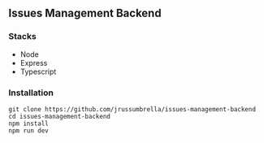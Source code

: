 ## Issues Management Backend

### Stacks

- Node
- Express
- Typescript

### Installation

```
git clone https://github.com/jrussumbrella/issues-management-backend
cd issues-management-backend
npm install
npm run dev
```
